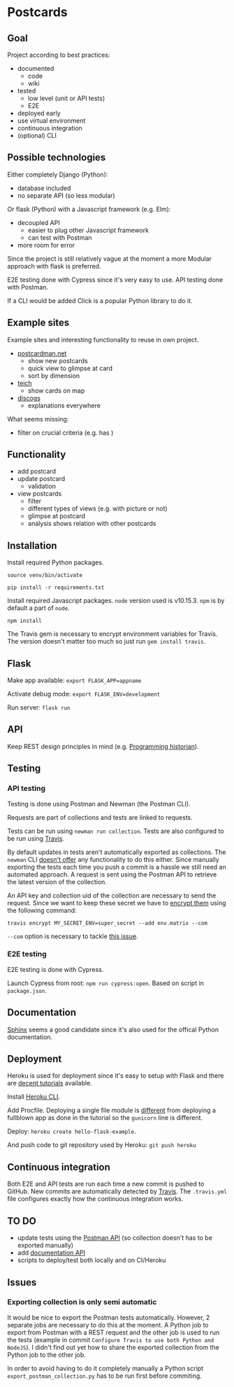 # Postcards

## Goal

Project according to best practices:

- documented
  - code
  - wiki
- tested
  - low level (unit or API tests)
  - E2E
- deployed early
- use virtual environment
- continuous integration
- (optional) CLI

## Possible technologies

Either completely Django (Python):

- database included
- no separate API (so less modular)

Or flask (Python) with a Javascript framework (e.g. Elm):

- decoupled API
  - easier to plug other Javascript framework
  - can test with Postman
- more room for error

Since the project is still relatively vague at the moment a more Modular approach with flask is preferred.

E2E testing done with Cypress since it's very easy to use. API testing done with Postman.

If a CLI would be added Click is a popular Python library to do it.

## Example sites

Example sites and interesting functionality to reuse in own project.

- [postcardman.net](https://www.postcardman.net/)
  - show new postcards
  - quick view to glimpse at card
  - sort by dimension
- [teich](http://collections.carli.illinois.edu/cdm/landingpage/collection/nby_teich)
  - show cards on map
- [discogs](https://www.discogs.com)
  - explanations everywhere

What seems missing:

- filter on crucial criteria (e.g. has )

## Functionality

- add postcard
- update postcard
  - validation
- view postcards
  - filter
  - different types of views (e.g. with picture or not)
  - glimpse at postcard
  - analysis shows relation with other postcards

## Installation

Install required Python packages.

`source venv/bin/activate`

`pip install -r requirements.txt`

Install required Javascript packages. `node` version used is v10.15.3. `npm` is by default a part of `node`.

`npm install`

The Travis gem is necessary to encrypt environment variables for Travis. The version doesn't matter too much so just run `gem install travis`.

## Flask

Make app available: `export FLASK_APP=appname`

Activate debug mode: `export FLASK_ENV=development`

Run server: `flask run`

## API

Keep REST design principles in mind (e.g. [Programming historian](https://programminghistorian.org/en/lessons/creating-apis-with-python-and-flask#api-design-principles)).

## Testing

### API testing

Testing is done using Postman and Newman (the Postman CLI).

Requests are part of collections and tests are linked to requests.

Tests can be run using `newman run collection`. Tests are also configured to be run using [Travis](https://travis-ci.com/IsaacVerm/postcards).

By default updates in tests aren't automatically exported as collections. The `newman` CLI [doesn't offer](https://github.com/postmanlabs/postman-app-support/issues/2691) any functionality to do this either. Since manually exporting the tests each time you push a commit is a hassle we still need an automated approach. A request is sent using the Postman API to retrieve the latest version of the collection.

An API key and collection uid of the collection are necessary to send the request. Since we want to keep these secret we have to [encrypt them](https://docs.travis-ci.com/user/environment-variables) using the following command:

`travis encrypt MY_SECRET_ENV=super_secret --add env.matrix --com`

`--com` option is necessary to tackle [this issue](https://github.com/travis-ci/travis-ci/issues/10137).

### E2E testing

E2E testing is done with Cypress.

Launch Cypress from root: `npm run cypress:open`. Based on script in `package.json`.

## Documentation

[Sphinx](http://www.sphinx-doc.org/) seems a good candidate since it's also used for the offical Python documentation.

## Deployment

Heroku is used for deployment since it's easy to setup with Flask and there are [decent tutorials](https://medium.com/the-andela-way/deploying-a-python-flask-app-to-heroku-41250bda27d0) available.

Install [Heroku CLI](https://devcenter.heroku.com/articles/heroku-cli#download-and-install).

Add Procfile. Deploying a single file module is [different](https://stackoverflow.com/questions/50023430/deploying-flask-application-written-in-one-file-to-heroku) from deploying a fullblown app as done in the tutorial so the `gunicorn` line is different.

Deploy: `heroku create hello-flask-example`.

And push code to git repository used by Heroku: `git push heroku`

## Continuous integration

Both E2E and API tests are run each time a new commit is pushed to GitHub. New commits are automatically detected by [Travis](https://travis-ci.com/). The `.travis.yml` file configures exactly how the continuous integration works.

## TO DO

- update tests using the [Postman API](https://docs.api.getpostman.com/) (so collection doesn't has to be exported manually)
- add [documentation API](https://learning.getpostman.com/docs/postman/api_documentation/intro_to_api_documentation/)
- scripts to deploy/test both locally and on CI/Heroku

## Issues

### Exporting collection is only semi automatic

It would be nice to export the Postman tests automatically. However, 2 separate jobs are necessary to do this at the moment. A Python job to export from Postman with a REST request and the other job is used to run the tests (example in commit `Configure Travis to use both Python and NodeJS`). I didn't find out yet how to share the exported collection from the Python job to the other job.

In order to avoid having to do it completely manually a Python script `export_postman_collection.py` has to be run first before commiting.

